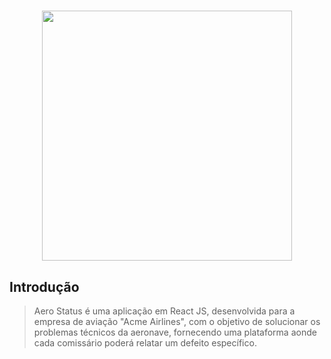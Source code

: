 <h1 align="center">
<img src="https://i.imgur.com/DPXjaGF.png" width="400px">





## Introdução
> Aero Status é uma aplicação em React JS, desenvolvida para a empresa de aviação "Acme Airlines", com o objetivo de solucionar os problemas técnicos da aeronave, fornecendo uma plataforma aonde cada comissário poderá relatar um defeito específico.
